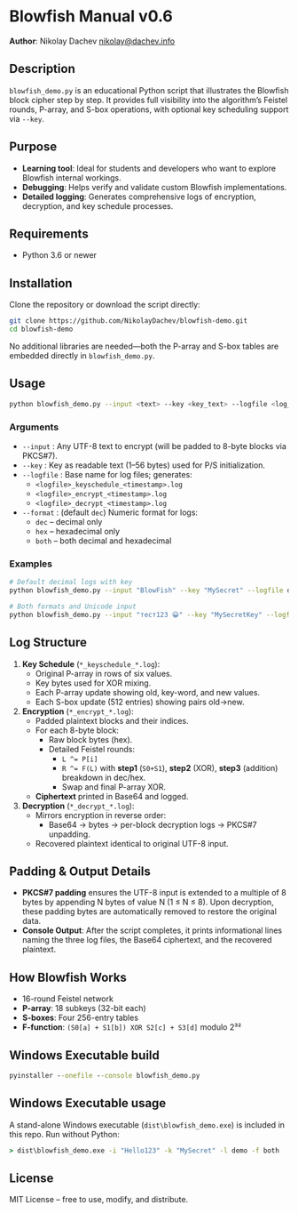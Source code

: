 # Blowfish Manual v0.6

**Author**: Nikolay Dachev <nikolay@dachev.info>

## Description

`blowfish_demo.py` is an educational Python script that illustrates the Blowfish block cipher step by step. It provides full visibility into the algorithm’s Feistel rounds, P-array, and S-box operations, with optional key scheduling support via `--key`.

## Purpose

- **Learning tool**: Ideal for students and developers who want to explore Blowfish internal workings.
- **Debugging**: Helps verify and validate custom Blowfish implementations.
- **Detailed logging**: Generates comprehensive logs of encryption, decryption, and key schedule processes.

## Requirements

- Python 3.6 or newer

## Installation

Clone the repository or download the script directly:

```bash
git clone https://github.com/NikolayDachev/blowfish-demo.git
cd blowfish-demo
```

No additional libraries are needed—both the P-array and S-box tables are embedded directly in `blowfish_demo.py`.

## Usage

```bash
python blowfish_demo.py --input <text> --key <key_text> --logfile <log_basename> [--format dec|hex|both]
```

### Arguments

- `--input`   : Any UTF-8 text to encrypt (will be padded to 8-byte blocks via PKCS#7).
- `--key`     : Key as readable text (1–56 bytes) used for P/S initialization.
- `--logfile` : Base name for log files; generates:
  - `<logfile>_keyschedule_<timestamp>.log`
  - `<logfile>_encrypt_<timestamp>.log`
  - `<logfile>_decrypt_<timestamp>.log`
- `--format`  : (default `dec`) Numeric format for logs:
  - `dec`  – decimal only
  - `hex`  – hexadecimal only
  - `both` – both decimal and hexadecimal

### Examples

```bash
# Default decimal logs with key
python blowfish_demo.py --input "BlowFish" --key "MySecret" --logfile demo

# Both formats and Unicode input
python blowfish_demo.py --input "тест123 😀" --key "MySecretKey" --logfile debug --format both
```

## Log Structure

1. **Key Schedule** (`*_keyschedule_*.log`):
   - Original P-array in rows of six values.
   - Key bytes used for XOR mixing.
   - Each P-array update showing old, key-word, and new values.
   - Each S-box update (512 entries) showing pairs old→new.
2. **Encryption** (`*_encrypt_*.log`):
   - Padded plaintext blocks and their indices.
   - For each 8-byte block:
     - Raw block bytes (hex).
     - Detailed Feistel rounds:
       - `L ^= P[i]`
       - `R ^= F(L)` with **step1** (`S0+S1`), **step2** (XOR), **step3** (addition) breakdown in dec/hex.
       - Swap and final P-array XOR.
   - **Ciphertext** printed in Base64 and logged.
3. **Decryption** (`*_decrypt_*.log`):
   - Mirrors encryption in reverse order:
     - Base64 → bytes → per-block decryption logs → PKCS#7 unpadding.
   - Recovered plaintext identical to original UTF-8 input.

## Padding & Output Details

- **PKCS#7 padding** ensures the UTF-8 input is extended to a multiple of 8 bytes by appending N bytes of value N (1 ≤ N ≤ 8). Upon decryption, these padding bytes are automatically removed to restore the original data.
- **Console Output**: After the script completes, it prints informational lines naming the three log files, the Base64 ciphertext, and the recovered plaintext.

## How Blowfish Works

- 16-round Feistel network
- **P-array**: 18 subkeys (32-bit each)
- **S-boxes**: Four 256-entry tables
- **F-function**: `(S0[a] + S1[b]) XOR S2[c] + S3[d]` modulo 2³²

## Windows Executable build

```bat
pyinstaller --onefile --console blowfish_demo.py
```

## Windows Executable usage

A stand-alone Windows executable (`dist\blowfish_demo.exe`) is included in this repo. Run without Python:

```bat
> dist\blowfish_demo.exe -i "Hello123" -k "MySecret" -l demo -f both
```

## License

MIT License – free to use, modify, and distribute.
